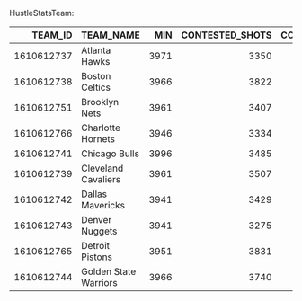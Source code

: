 HustleStatsTeam:

|    TEAM_ID | TEAM_NAME             |   MIN |   CONTESTED_SHOTS |   CONTESTED_SHOTS_2PT |   CONTESTED_SHOTS_3PT |   DEFLECTIONS |   CHARGES_DRAWN |   SCREEN_ASSISTS |   SCREEN_AST_PTS |   OFF_LOOSE_BALLS_RECOVERED |   DEF_LOOSE_BALLS_RECOVERED |   LOOSE_BALLS_RECOVERED |   PCT_LOOSE_BALLS_RECOVERED_OFF |   PCT_LOOSE_BALLS_RECOVERED_DEF |   OFF_BOXOUTS |   DEF_BOXOUTS |   BOX_OUTS |   PCT_BOX_OUTS_OFF |   PCT_BOX_OUTS_DEF |
|-----------:|:----------------------|------:|------------------:|----------------------:|----------------------:|--------------:|----------------:|-----------------:|-----------------:|----------------------------:|----------------------------:|------------------------:|--------------------------------:|--------------------------------:|--------------:|--------------:|-----------:|-------------------:|-------------------:|
| 1610612737 | Atlanta Hawks         |  3971 |              3350 |                  1971 |                  1379 |          1196 |              53 |              765 |             1790 |                         206 |                         187 |                     393 |                           0.524 |                           0.476 |           118 |           434 |        552 |              0.214 |              0.786 |
| 1610612738 | Boston Celtics        |  3966 |              3822 |                  2384 |                  1438 |          1039 |              16 |              626 |             1532 |                         194 |                         221 |                     415 |                           0.467 |                           0.533 |           134 |           518 |        652 |              0.206 |              0.794 |
| 1610612751 | Brooklyn Nets         |  3961 |              3407 |                  2040 |                  1367 |          1058 |               9 |              712 |             1606 |                         201 |                         222 |                     423 |                           0.475 |                           0.525 |           145 |           453 |        598 |              0.242 |              0.758 |
| 1610612766 | Charlotte Hornets     |  3946 |              3334 |                  1953 |                  1381 |          1043 |              51 |              832 |             1914 |                         198 |                         193 |                     391 |                           0.506 |                           0.494 |           129 |           420 |        549 |              0.235 |              0.765 |
| 1610612741 | Chicago Bulls         |  3996 |              3485 |                  1764 |                  1721 |          1250 |              39 |              682 |             1453 |                         218 |                         239 |                     457 |                           0.477 |                           0.523 |           177 |           387 |        564 |              0.314 |              0.686 |
| 1610612739 | Cleveland Cavaliers   |  3961 |              3507 |                  2238 |                  1269 |          1170 |              32 |              752 |             1787 |                         212 |                         203 |                     415 |                           0.511 |                           0.489 |            79 |           527 |        606 |              0.13  |              0.87  |
| 1610612742 | Dallas Mavericks      |  3941 |              3429 |                  2147 |                  1282 |          1080 |              58 |              802 |             1858 |                         258 |                         232 |                     490 |                           0.527 |                           0.473 |           116 |           435 |        551 |              0.211 |              0.789 |
| 1610612743 | Denver Nuggets        |  3941 |              3275 |                  2079 |                  1196 |          1142 |              16 |              776 |             1810 |                         196 |                         188 |                     384 |                           0.51  |                           0.49  |           125 |           367 |        492 |              0.254 |              0.746 |
| 1610612765 | Detroit Pistons       |  3951 |              3831 |                  2399 |                  1432 |           995 |              17 |              779 |             1744 |                         263 |                         192 |                     455 |                           0.578 |                           0.422 |           131 |           436 |        567 |              0.231 |              0.769 |
| 1610612744 | Golden State Warriors |  3966 |              3740 |                  2199 |                  1541 |          1111 |              84 |              969 |             2390 |                         244 |                         222 |                     466 |                           0.524 |                           0.476 |           124 |           501 |        625 |              0.198 |              0.802 |